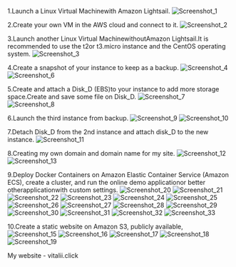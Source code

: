 1.Launch a Linux Virtual Machinewith Amazon Lightsail. 
![Screenshot_1](https://user-images.githubusercontent.com/93934367/148278758-01cbd5e1-a84a-4df5-a07d-206c33953123.png)

2.Create your own VM in the AWS cloud and connect to it.
![Screenshot_2](https://user-images.githubusercontent.com/93934367/148278777-8510101c-0afc-4457-82c2-748ffe919659.png)

3.Launch another Linux Virtual MachinewithoutAmazon Lightsail.It is recommended to use the t2or t3.micro instance and the CentOS operating system.
![Screenshot_3](https://user-images.githubusercontent.com/93934367/148278837-269204c1-7d16-4a68-b5de-646a31ab4c07.png)

4.Create a snapshot of your instance to keep as a backup.
![Screenshot_4](https://user-images.githubusercontent.com/93934367/148278892-eb10a100-29b4-41be-ac3f-0c14997411a4.png)
![Screenshot_6](https://user-images.githubusercontent.com/93934367/148279175-ad15f6a6-7d07-42ac-b221-a897f073a3fb.png)

5.Create and attach a Disk_D (EBS)to your instance to add more storage space.Create and save some file on Disk_D.
![Screenshot_7](https://user-images.githubusercontent.com/93934367/148279354-7ea854b7-1cad-4949-8b48-1cd9b9adc173.png)
![Screenshot_8](https://user-images.githubusercontent.com/93934367/148279397-e7d45c02-c372-45e1-87d8-b28d214a4bf8.png)

6.Launch the third instance from backup.
![Screenshot_9](https://user-images.githubusercontent.com/93934367/148279506-30b4299f-9bd9-4300-a437-7191818743e1.png)
![Screenshot_10](https://user-images.githubusercontent.com/93934367/148279528-16c13810-0977-4e9d-a209-9d0fc9128d65.png)

7.Detach Disk_D from the 2nd instance and attach disk_D to the new instance.
![Screenshot_11](https://user-images.githubusercontent.com/93934367/148279631-8ea4934c-d251-4b4f-ad33-2cf583c3f382.png)

8.Creating my own domain and domain name for my site.
![Screenshot_12](https://user-images.githubusercontent.com/93934367/148279845-c120c845-4e3f-4274-a148-054bb2e7be60.png)
![Screenshot_13](https://user-images.githubusercontent.com/93934367/148279867-92e8c4e1-2e45-4218-99e8-26d1009df04e.png)

9.Deploy   Docker   Containers   on   Amazon   Elastic Container Service (Amazon ECS), create a cluster, and run the online demo applicationor better otherapplicationwith custom settings.
![Screenshot_20](https://user-images.githubusercontent.com/93934367/148280462-13aab726-4f9a-4479-ba86-e6ef40de9896.png)
![Screenshot_21](https://user-images.githubusercontent.com/93934367/148280470-478c778b-f2f2-4c27-b113-d51b97fedf51.png)
![Screenshot_22](https://user-images.githubusercontent.com/93934367/148280479-192b4318-2447-4c36-8ceb-a51c2df6af71.png)
![Screenshot_23](https://user-images.githubusercontent.com/93934367/148280490-74d2acbe-42a7-46a9-8043-529fd29d9ac8.png)
![Screenshot_24](https://user-images.githubusercontent.com/93934367/148280498-a7fdf4bc-c726-42ff-9983-0fba25038f59.png)
![Screenshot_25](https://user-images.githubusercontent.com/93934367/148280507-84e78268-808f-43b0-bd29-162c9fb3f35c.png)
![Screenshot_26](https://user-images.githubusercontent.com/93934367/148280531-fd3045ea-7584-4878-8268-bcb2a1b1b684.png)
![Screenshot_27](https://user-images.githubusercontent.com/93934367/148280534-dbc46b1e-7b60-4281-a2fc-59f53f2a356d.png)
![Screenshot_28](https://user-images.githubusercontent.com/93934367/148280539-df8fede7-34e5-47b4-abc9-249905fb7e92.png)
![Screenshot_29](https://user-images.githubusercontent.com/93934367/148280706-0922c096-0195-4cf1-97d8-150f7bc2ed5f.png)
![Screenshot_30](https://user-images.githubusercontent.com/93934367/148280713-896f0245-b844-4300-a12a-f773df8b962e.png)
![Screenshot_31](https://user-images.githubusercontent.com/93934367/148280723-a5999b32-8e13-4782-b078-36735799ac41.png)
![Screenshot_32](https://user-images.githubusercontent.com/93934367/148280729-90c7cdaf-d5f5-480d-ace7-237999f036c8.png)
![Screenshot_33](https://user-images.githubusercontent.com/93934367/148280738-f4c2fa71-27e7-4a1f-b02f-9fdd9e5cd3b3.png)

10.Create a static website on Amazon S3, publicly available,
![Screenshot_15](https://user-images.githubusercontent.com/93934367/148280909-93cb0514-558c-4fba-8c27-862d21b9eab7.png)
![Screenshot_16](https://user-images.githubusercontent.com/93934367/148280925-11061324-e785-4378-a32b-ef1f51ef16b3.png)
![Screenshot_17](https://user-images.githubusercontent.com/93934367/148280939-9638618b-ada2-4077-b8cf-dff81d9534e2.png)
![Screenshot_18](https://user-images.githubusercontent.com/93934367/148280950-793735af-466d-4dc6-b27f-b50f92abbbb7.png)
![Screenshot_19](https://user-images.githubusercontent.com/93934367/148280969-dae74c2d-d527-481f-9e4c-09531b326057.png)

My website - vitalii.click
